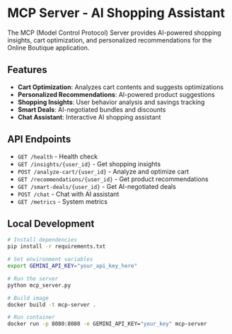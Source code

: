 # MCP Server - AI Shopping Assistant

The MCP (Model Control Protocol) Server provides AI-powered shopping insights, cart optimization, and personalized recommendations for the Online Boutique application.

## Features

- **Cart Optimization**: Analyzes cart contents and suggests optimizations
- **Personalized Recommendations**: AI-powered product suggestions
- **Shopping Insights**: User behavior analysis and savings tracking
- **Smart Deals**: AI-negotiated bundles and discounts
- **Chat Assistant**: Interactive AI shopping assistant

## API Endpoints

- `GET /health` - Health check
- `GET /insights/{user_id}` - Get shopping insights
- `POST /analyze-cart/{user_id}` - Analyze and optimize cart
- `GET /recommendations/{user_id}` - Get product recommendations
- `GET /smart-deals/{user_id}` - Get AI-negotiated deals
- `POST /chat` - Chat with AI assistant
- `GET /metrics` - System metrics

## Local Development
```bash
# Install dependencies
pip install -r requirements.txt

# Set environment variables
export GEMINI_API_KEY="your_api_key_here"

# Run the server
python mcp_server.py

# Build image
docker build -t mcp-server .

# Run container
docker run -p 8080:8080 -e GEMINI_API_KEY="your_key" mcp-server